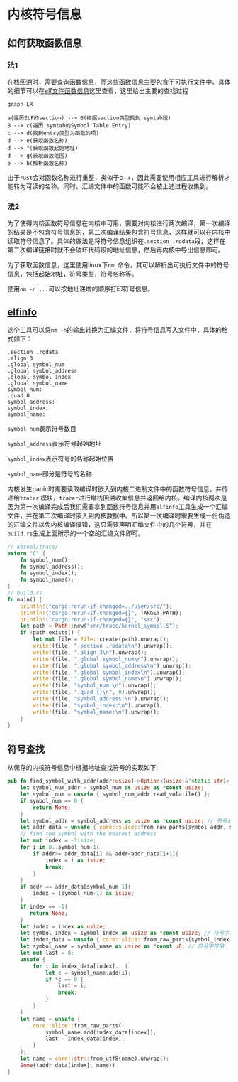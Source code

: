 # 内核符号信息

## 如何获取函数信息

### 法1

在栈回溯时，需要查询函数信息，而这些函数信息主要包含于可执行文件中。具体的细节可以在[elf文件函数信息](https://blog.csdn.net/Chasing_Chasing/article/details/96750109)这里查看，这里给出主要的查找过程

```mermaid
graph LR

a(遍历ELF的section) --> B(根据section类型找到.symtab段)
B --> c(遍历.symtab的Symbol Table Entry)
c --> d(找到entry类型为函数的项)
d --> e(获取函数名称)
d --> f(获取函数起始地址)
d --> g(获取函数范围)
e --> h(解析函数名称)

```



由于`rust`会对函数名称进行重整，类似于c++，因此需要使用相应工具进行解析才能转为可读的名称。同时，汇编文件中的函数可能不会被上述过程收集到。

### 法2

为了使得内核函数符号信息在内核中可用，需要对内核进行两次编译，第一次编译的结果是不包含符号信息的，第二次编译结果包含符号信息，这样就可以在内核中读取符号信息了。具体的做法是将符号信息组织在`.section .rodata`段，这样在第二次编译链接时就不会破坏代码段的地址信息，然后再内核中导出信息即可。

为了获取函数信息，这里使用linux下`nm `命令，其可以解析出可执行文件中的符号信息，包括起始地址，符号类型，符号名称等。

使用`nm -n ...`可以按地址递增的顺序打印符号信息。

## [elfinfo](https://github.com/os-module/elfinfo)

这个工具可以将`nm -n`的输出转换为汇编文件，将符号信息写入文件中，具体的格式如下：

```assembly
.section .rodata
.align 3
.global symbol_num
.global symbol_address
.global symbol_index
.global symbol_name
symbol_num:
.quad 0
symbol_address:
symbol_index:
symbol_name:

```

`symbol_num`表示符号数目

`symbol_address`表示符号起始地址

`symbol_index`表示符号的名称起始位置

`symbol_name`部分是符号的名称

内核发生panic时需要读取编译时嵌入到内核二进制文件中的函数符号信息，并传递给`tracer` 模块，`tracer`进行堆栈回溯收集信息并返回给内核。编译内核两次是因为第一次编译完成后我们需要拿到函数符号信息并用`elfinfo`工具生成一个汇编文件，并在第二次编译时嵌入到内核数据中。所以第一次编译时需要生成一份伪造的汇编文件以免内核编译报错，这只需要声明汇编文件中的几个符号，并在`build.rs`生成上面所示的一个空的汇编文件即可。

```rust
// kernel/trace/
extern "C" {
    fn symbol_num();
    fn symbol_address();
    fn symbol_index();
    fn symbol_name();
}
// build.rs
fn main() {
    println!("cargo:rerun-if-changed=../user/src/");
    println!("cargo:rerun-if-changed={}", TARGET_PATH);
    println!("cargo:rerun-if-changed={}", "src");
    let path = Path::new("src/trace/kernel_symbol.S");
    if !path.exists() {
        let mut file = File::create(path).unwrap();
        write!(file, ".section .rodata\n").unwrap();
        write!(file, ".align 3\n").unwrap();
        write!(file, ".global symbol_num\n").unwrap();
        write!(file, ".global symbol_address\n").unwrap();
        write!(file, ".global symbol_index\n").unwrap();
        write!(file, ".global symbol_name\n").unwrap();
        write!(file, "symbol_num:\n").unwrap();
        write!(file, ".quad {}\n", 0).unwrap();
        write!(file, "symbol_address:\n").unwrap();
        write!(file, "symbol_index:\n").unwrap();
        write!(file, "symbol_name:\n").unwrap();
    }
}
```

## 符号查找

从保存的内核符号信息中根据地址查找符号的实现如下:

```rust
pub fn find_symbol_with_addr(addr:usize)->Option<(usize,&'static str)>{
    let symbol_num_addr = symbol_num as usize as *const usize;
    let symbol_num = unsafe { symbol_num_addr.read_volatile() };
    if symbol_num == 0 {
        return None;
    }
    let symbol_addr = symbol_address as usize as *const usize; // 符号地址存储区域
    let addr_data = unsafe { core::slice::from_raw_parts(symbol_addr, symbol_num) };
    // find the symbol with the nearest address
    let mut index = -1isize;
    for i in 0..symbol_num-1{
        if addr>= addr_data[i] && addr<addr_data[i+1]{
            index = i as isize;
            break;
        }
    }
    if addr == addr_data[symbol_num-1]{
        index = (symbol_num-1) as isize;
    }
    if index == -1{
       return None;
    }
    let index = index as usize;
    let symbol_index = symbol_index as usize as *const usize; // 符号字符串的起始位置
    let index_data = unsafe { core::slice::from_raw_parts(symbol_index, symbol_num) };
    let symbol_name = symbol_name as usize as *const u8; // 符号字符串
    let mut last = 0;
    unsafe {
        for i in index_data[index].. {
            let c = symbol_name.add(i);
            if *c == 0 {
                last = i;
                break;
            }
        }
    }
    let name = unsafe {
        core::slice::from_raw_parts(
            symbol_name.add(index_data[index]),
            last - index_data[index],
        )
    };
    let name = core::str::from_utf8(name).unwrap();
    Some((addr_data[index], name))
}
```

